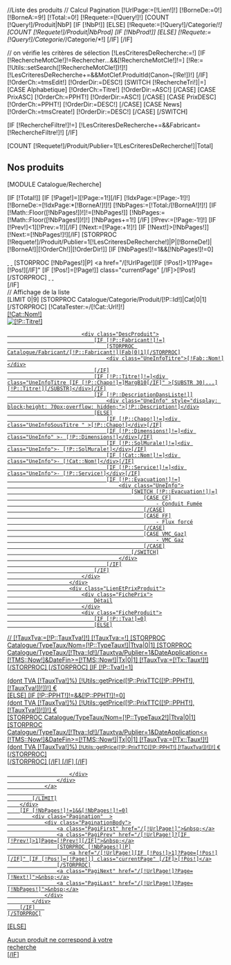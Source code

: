 //Liste des produits
// Calcul Pagination
[!UrlPage:=[!Lien!]!]
[!BorneDe:=0!]
[!BorneA:=9!]
[!Total:=0!]
[!Requete:=[!Query!]!]
[COUNT [!Query!]/Produit|NbP]
[IF [!NbP!]]
[ELSE]
	[!Requete:=[!Query!]/Categorie/*!]
	[COUNT [!Requete!]/Produit|NbProd]
	[IF [!NbProd!]]
	[ELSE]
		[!Requete:=[!Query!]/Categorie/*/Categorie/*!]
	[/IF]
[/IF]

// on vérifie les critères de sélection
[!LesCriteresDeRecherche:=!]
[IF [!RechercheMotCle!]!=Rechercher...&&[!RechercheMotCle!]!=]
	[!Re:=[!Utils::setSearch([!RechercheMotCle!])!]!]
	[!LesCriteresDeRecherche+=&&MotClef.ProduitId(Canon~[!Re!])!]
[/IF]
[!OrderCh:=tmsEdit!]
[!OrderDir:=DESC!]
[SWITCH [!RechercheTri!]|=]
	[CASE Alphabetique]
		[!OrderCh:=Titre!]
		[!OrderDir:=ASC!]
	[/CASE]
	[CASE PrixASC]
		[!OrderCh:=PPHT!]
		[!OrderDir:=ASC!]
	[/CASE]
	[CASE PrixDESC]
		[!OrderCh:=PPHT!]
		[!OrderDir:=DESC!]
	[/CASE]
	[CASE News]
		[!OrderCh:=tmsCreate!]
		[!OrderDir:=DESC!]
	[/CASE]
[/SWITCH]

[IF [!RechercheFiltre!]!=]
	[!LesCriteresDeRecherche+=&&Fabricant=[!RechercheFiltre!]!]
[/IF]


[COUNT [!Requete!]/Produit/Publier=1[!LesCriteresDeRecherche!]|Total]
<h2>Nos produits</h2>
<div class="Filtres">
	[MODULE Catalogue/Recherche]	
</div>

[IF [!Total!]]
	[IF [!Page!]=][!Page:=1!][/IF]
	[!IdxPage:=[!Page:-1!]!]
	[!BorneDe:=[!IdxPage:*[!BorneA!]!]!]
	[!NbPages:=[!Total:/[!BorneA!]!]!]
	[IF [!Math::Floor([!NbPages!])!]!=[!NbPages!]]
		[!NbPages:=[!Math::Floor([!NbPages!])!]!]
		[!NbPages+=1!]
	[/IF]
	[!Prev:=[!Page:-1!]!]
	[IF [!Prev!]<1][!Prev:=1!][/IF]
	[!Next:=[!Page:+1!]!]
	[IF [!Next!]>[!NbPages!]][!Next:=[!NbPages!]!][/IF]
	[STORPROC [!Requete!]/Produit/Publier=1[!LesCriteresDeRecherche!]|P|[!BorneDe!]|[!BorneA!]|[!OrderCh!]|[!OrderDir!]]
		[IF [!NbPages!]!=1&&[!NbPages!]!=0]
			<div class="Pagination">
				<div class="PaginationBody">
					<a class="PagiFirst" href="/[!UrlPage!]">&nbsp;</a>
					<a class="PagiPrev" href="/[!UrlPage!]?[IF [!Prev!]>1]Page=[!Prev!][/IF]">&nbsp;</a>
					[STORPROC [!NbPages!]|P]
						<a href="/[!UrlPage!][IF [!Pos!]>1]?Page=[!Pos!][/IF]" [IF [!Pos!]=[!Page!]] class="currentPage" [/IF]>[!Pos!]</a>
					[/STORPROC]
					<a class="PagiNext" href="/[!UrlPage!]?Page=[!Next!]">&nbsp;</a>
					<a class="PagiLast" href="/[!UrlPage!]?Page=[!NbPages!]">&nbsp;</a>
				</div>
			</div>
		[/IF]	
		// Affichage de la liste
		<div class="ListeProduits">
			[LIMIT 0|9]
				[STORPROC Catalogue/Categorie/Produit/[!P::Id!]|Cat|0|1][/STORPROC]
				[!CataTester:=/[!Cat::Url!]!]
				<a href="/[!Lien!][IF [!Lien!]~[!CataTester!]][ELSE]/[!Cat::Url!][/IF]/Produit/[!P::Url!]">
					<div class="UnProduit">
						<div class="TitreProduit">[!Cat::Nom!]</div>
						<div class="DetailsProduit">
							<div class="ImgProduit">
								<img src="[IF [!P::Image!]!=]/[!P::Image!].limit.78x117.jpg[ELSE][!Domaine!]/Skins/[!Systeme::Skin!]/Img/defautProd.jpg.limit.78x117.jpg[/IF]" title="[!P::Titre!]" alt="[!P::Titre!]" />
							</div>
							
							<div class="DescProduit">
								[IF [!P::Fabricant!]!=]
									[STORPROC Catalogue/Fabricant/[!P::Fabricant!]|Fab|0|1][/STORPROC]
									<div class="UneInfoTitre">[!Fab::Nom!]</div>
								[/IF]
								[IF [!P::Titre!]!=]<div class="UneInfoTitre [IF [!P::Chapo!]=]MargB10[/IF]" >[SUBSTR 30|...][!P::Titre!][/SUBSTR]</div>[/IF]
								[IF [!P::DescriptionDansListe!]]
									<div class="UneInfo" style="display: block;height: 70px;overflow: hidden;">[!P::Description!]</div>
								[ELSE]
									[IF [!P::Chapo!]!=]<div class="UneInfoSousTitre " >[!P::Chapo!]</div>[/IF]
									[IF [!P::Dimensions!]!=]<div class="UneInfo" >- [!P::Dimensions!]</div>[/IF]
									[IF [!P::SolMurale!]!=]<div class="UneInfo">- [!P::SolMurale!]</div>[/IF]
									[IF [!Cat::Nom!]!=]<div class="UneInfo">- [!Cat::Nom!]</div>[/IF]
									[IF [!P::Service!]!=]<div class="UneInfo">- [!P::Service!]</div>[/IF]
									[IF [!P::Evacuation!]!=]
										<div class="UneInfo">
											[SWITCH [!P::Evacuation!]|=]
												[CASE CF]
													- Conduit Fumée
												[/CASE]
												[CASE FF]
													- Flux forcé
												[/CASE]
												[CASE VMC_Gaz]
													- VMC Gaz
												[/CASE]
											[/SWITCH]
										</div>
									[/IF]
								[/IF]
							</div>
						</div>
						<div class="LienEtPrixProduit">
							<div class="FichePrix">
								Détail
							</div>
							<div class="FicheProduit">
								[IF [!P::Tva!]=0]
								[ELSE]
//									[!TauxTva:=[!P::TauxTva!]!]
									[!TauxTva:=!]
									[STORPROC Catalogue/TypeTaux/Nom=[!P::TypeTaux!]|Ttva|0|1]
										[STORPROC Catalogue/TypeTaux/[!Ttva::Id!]/Tauxtva/Publier=1&DateApplication<=[!TMS::Now!]&DateFin>=[!TMS::Now!]|Tx|0|1]
											[!TauxTva:=[!Tx::Taux!]!]
										[/STORPROC]
									[/STORPROC]
									[IF [!P::Tva!]=1]
										<div class="PPIProduit" ><span class="dontTva" >(dont TVA [!TauxTva!]%)</span>
										[!Utils::getPrice([!P::PrixTTC([!P::PPHT!],[!TauxTva!])!])!] €</div>
									[ELSE]
										[IF [!P::PPHT!]!=&&[!P::PPHT!]!=0]			
											<div class="PPIProduit" >
												<span class="dontTva" >(dont TVA [!TauxTva!]%)</span>
												[!Utils::getPrice([!P::PrixTTC([!P::PPHT!],[!TauxTva!])!])!] €
											</div>
											[STORPROC Catalogue/TypeTaux/Nom=[!P::TypeTaux2!]|Ttva|0|1]
												<div class="PPIProduit" >
													[STORPROC Catalogue/TypeTaux/[!Ttva::Id!]/Tauxtva/Publier=1&DateApplication<=[!TMS::Now!]&DateFin>=[!TMS::Now!]|Tx|0|1]
														[!TauxTva:=[!Tx::Taux!]!]
														<span class="dontTva" >(dont TVA [!TauxTva!]%)</span>
														<span style="font-size: 12px;">[!Utils::getPrice([!P::PrixTTC([!P::PPHT!],[!TauxTva!])!])!] €</span>
													[/STORPROC]
												</div>
											[/STORPROC]
										[/IF]
									[/IF]
								[/IF]
							</div>
							
						</div>
					</div>
				</a>
				
			[/LIMIT]
		</div>
		[IF [!NbPages!]!=1&&[!NbPages!]!=0]
			<div class="Pagination"  >
				<div class="PaginationBody">
					<a class="PagiFirst" href="/[!UrlPage!]">&nbsp;</a>
					<a class="PagiPrev" href="/[!UrlPage!]?[IF [!Prev!]>1]Page=[!Prev!][/IF]">&nbsp;</a>
					[STORPROC [!NbPages!]|P]
						<a href="/[!UrlPage!][IF [!Pos!]>1]?Page=[!Pos!][/IF]" [IF [!Pos!]=[!Page!]] class="currentPage" [/IF]>[!Pos!]</a>
					[/STORPROC]
					<a class="PagiNext" href="/[!UrlPage!]?Page=[!Next!]">&nbsp;</a>
					<a class="PagiLast" href="/[!UrlPage!]?Page=[!NbPages!]">&nbsp;</a>
				</div>
			</div>
		[/IF]	
	[/STORPROC]
[ELSE]
	<div class="BlocError" style="width:300px;">Aucun produit ne correspond à votre recherche</div>
[/IF]